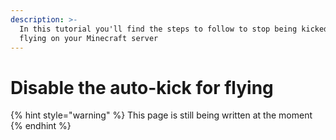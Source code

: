 ```yaml
---
description: >-
  In this tutorial you'll find the steps to follow to stop being kicked for
  flying on your Minecraft server
---
```


# Disable the auto-kick for flying

{% hint style="warning" %}
This page is still being written at the moment
{% endhint %}

